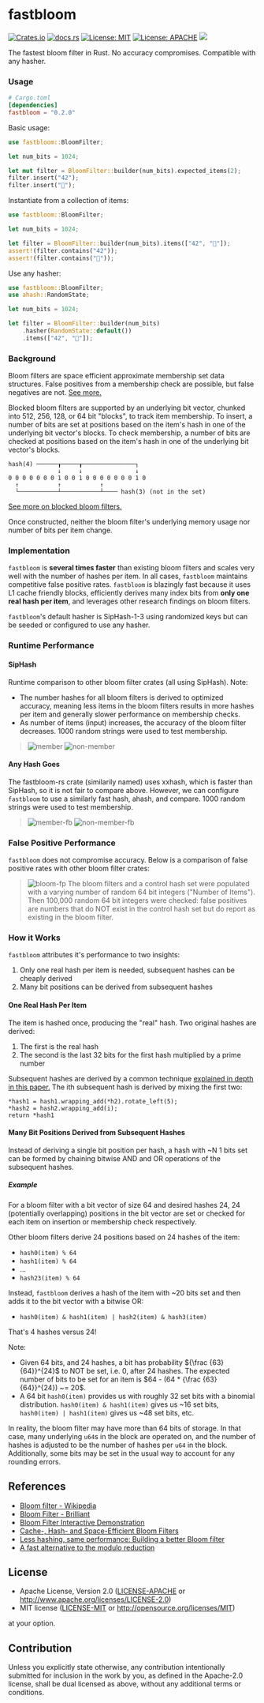 # fastbloom
[![Crates.io](https://img.shields.io/crates/v/fastbloom.svg)](https://crates.io/crates/fastbloom)
[![docs.rs](https://docs.rs/bloomfilter/badge.svg)](https://docs.rs/fastbloom)
[![License: MIT](https://img.shields.io/badge/License-MIT-blue.svg)](https://github.com/tomtomwombat/fastbloom/blob/main/LICENSE-MIT)
[![License: APACHE](https://img.shields.io/badge/License-Apache-blue.svg)](https://github.com/tomtomwombat/fastbloom/blob/main/LICENSE-Apache)
<a href="https://codecov.io/gh/tomtomwombat/fastbloom">
    <img src="https://codecov.io/gh/tomtomwombat/fastbloom/branch/main/graph/badge.svg">
</a>

The fastest bloom filter in Rust. No accuracy compromises. Compatible with any hasher.


### Usage

```toml
# Cargo.toml
[dependencies]
fastbloom = "0.2.0"
```
Basic usage:
```rust
use fastbloom::BloomFilter;

let num_bits = 1024;

let mut filter = BloomFilter::builder(num_bits).expected_items(2);
filter.insert("42");
filter.insert("🦀");
```
Instantiate from a collection of items:
```rust
use fastbloom::BloomFilter;

let num_bits = 1024;

let filter = BloomFilter::builder(num_bits).items(["42", "🦀"]);
assert!(filter.contains("42"));
assert!(filter.contains("🦀"));
```
Use any hasher:
```rust
use fastbloom::BloomFilter;
use ahash::RandomState;

let num_bits = 1024;

let filter = BloomFilter::builder(num_bits)
    .hasher(RandomState::default())
    .items(["42", "🦀"]);
```

### Background
Bloom filters are space efficient approximate membership set data structures. False positives from a membership check are possible, but false negatives are not. [See more.](https://en.wikipedia.org/wiki/Bloom_filter)

Blocked bloom filters are supported by an underlying bit vector, chunked into 512, 256, 128, or 64 bit "blocks", to track item membership. To insert, a number of bits are set at positions based on the item's hash in one of the underlying bit vector's blocks. To check membership, a number of bits are checked at positions based on the item's hash in one of the underlying bit vector's blocks. 
```ignore
hash(4) ──────┰─────┰───────────────┐
              ↓     ↓               ↓
0 0 0 0 0 0 0 1 0 0 1 0 0 0 0 0 0 0 1 0
  ↑           ↑           ↑
  └───────────┴───────────┴──── hash(3) (not in the set)

```
[See more on blocked bloom filters.](https://web.archive.org/web/20070623102632/http://algo2.iti.uni-karlsruhe.de/singler/publications/cacheefficientbloomfilters-wea2007.pdf)

Once constructed, neither the bloom filter's underlying memory usage nor number of bits per item change.


### Implementation

`fastbloom` is **several times faster** than existing bloom filters and scales very well with the number of hashes per item. In all cases, `fastbloom` maintains competitive false positive rates. `fastbloom` is blazingly fast because it uses L1 cache friendly blocks, efficiently derives many index bits from **only one real hash per item**, and leverages other research findings on bloom filters.

`fastbloom`'s default hasher is SipHash-1-3 using randomized keys but can be seeded or configured to use any hasher.

### Runtime Performance

#### SipHash
Runtime comparison to other bloom filter crates (all using SipHash).
Note:
- The number hashes for all bloom filters is derived to optimized accuracy, meaning less items in the bloom filters results in more hashes per item and generally slower performance on membership checks.
- As number of items (input) increases, the accuracy of the bloom filter decreases. 1000 random strings were used to test membership.
> ![member](https://github.com/tomtomwombat/fastbloom/assets/45644087/c74ea802-a7a2-4df7-943c-92b3bcec982e)
> ![non-member](https://github.com/tomtomwombat/fastbloom/assets/45644087/326c2558-6f86-4675-99cb-c95aed73e90d)


#### Any Hash Goes
The fastbloom-rs crate (similarily named) uses xxhash, which is faster than SipHash, so it is not fair to compare above. However, we can configure `fastbloom` to use a similarly fast hash, ahash, and compare. 1000 random strings were used to test membership.
> ![member-fb](https://github.com/tomtomwombat/fastbloom/assets/45644087/9bf303fd-897d-412b-9f42-c57e6460ead0)
> ![non-member-fb](https://github.com/tomtomwombat/fastbloom/assets/45644087/060e739b-7fb2-4c18-8086-7034f6fb92c0)



### False Positive Performance

`fastbloom` does not compromise accuracy. Below is a comparison of false positive rates with other bloom filter crates:
> ![bloom-fp](https://github.com/tomtomwombat/fastbloom/assets/45644087/07e22ab3-f777-4e4e-8910-4f1c764e4134)
> The bloom filters and a control hash set were populated with a varying number of random 64 bit integers ("Number of Items"). Then 100,000 random 64 bit integers were checked: false positives are numbers that do NOT exist in the control hash set but do report as existing in the bloom filter.

### How it Works

`fastbloom` attributes it's performance to two insights:
1. Only one real hash per item is needed, subsequent hashes can be cheaply derived
2. Many bit positions can be derived from subsequent hashes

#### One Real Hash Per Item
The item is hashed once, producing the "real" hash. Two original hashes are derived:
1. The first is the real hash
2. The second is the last 32 bits for the first hash multiplied by a prime number

Subsequent hashes are derived by a common technique [explained in depth in this paper.](https://www.eecs.harvard.edu/~michaelm/postscripts/rsa2008.pdf)
The ith subsequent hash is derived by mixing the first two:
```rust, ignore
*hash1 = hash1.wrapping_add(*h2).rotate_left(5);
*hash2 = hash2.wrapping_add(i);
return *hash1
```

#### Many Bit Positions Derived from Subsequent Hashes

Instead of deriving a single bit position per hash, a hash with ~N 1 bits set can be formed by chaining bitwise AND and OR operations of the subsequent hashes.

##### Example

For a bloom filter with a bit vector of size 64 and desired hashes 24, 24 (potentially overlapping) positions in the bit vector are set or checked for each item on insertion or membership check respectively.

Other bloom filters derive 24 positions based on 24 hashes of the item:
- `hash0(item) % 64`
- `hash1(item) % 64`
- ...
- `hash23(item) % 64`

Instead, `fastbloom` derives a hash of the item with ~20 bits set and then adds it to the bit vector with a bitwise OR:
- `hash0(item) & hash1(item) | hash2(item) & hash3(item)`

That's 4 hashes versus 24!

Note:
- Given 64 bits, and 24 hashes, a bit has probability ${\frac {63} {64}}^{24}$ to NOT be set, i.e. 0, after 24 hashes. The expected number of bits to be set for an item is $64 - (64 * {\frac {63} {64}}^{24}) ~= 20$.
- A 64 bit `hash0(item)` provides us with roughly 32 set bits with a binomial distribution. `hash0(item) & hash1(item)` gives us ~16 set bits, `hash0(item) | hash1(item)` gives us ~48 set bits, etc.

In reality, the bloom filter may have more than 64 bits of storage. In that case, many underlying `u64`s in the block are operated on, and the number of hashes is adjusted to be the number of hashes per `u64` in the block. Additionally, some bits may be set in the usual way to account for any rounding errors.

## References
- [Bloom filter - Wikipedia](https://en.wikipedia.org/wiki/Bloom_filter)
- [Bloom Filter - Brilliant](https://brilliant.org/wiki/bloom-filter/)
- [Bloom Filter Interactive Demonstration](https://www.jasondavies.com/bloomfilter/)
- [Cache-, Hash- and Space-Efficient Bloom Filters](https://web.archive.org/web/20070623102632/http://algo2.iti.uni-karlsruhe.de/singler/publications/cacheefficientbloomfilters-wea2007.pdf)
- [Less hashing, same performance: Building a better Bloom filter](https://www.eecs.harvard.edu/~michaelm/postscripts/rsa2008.pdf)
- [A fast alternative to the modulo reduction](https://lemire.me/blog/2016/06/27/a-fast-alternative-to-the-modulo-reduction/)

## License


 * Apache License, Version 2.0
   ([LICENSE-APACHE](LICENSE-APACHE) or http://www.apache.org/licenses/LICENSE-2.0)
 * MIT license
   ([LICENSE-MIT](LICENSE-MIT) or http://opensource.org/licenses/MIT)

at your option.

## Contribution

Unless you explicitly state otherwise, any contribution intentionally submitted
for inclusion in the work by you, as defined in the Apache-2.0 license, shall be
dual licensed as above, without any additional terms or conditions.
